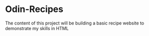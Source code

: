 # Odin-Recipes

The content of this project will be building a basic recipe website to
demonstrate my skills in HTML

